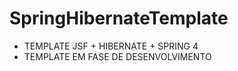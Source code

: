 # SpringHibernateTemplate

- TEMPLATE JSF + HIBERNATE + SPRING 4
- TEMPLATE EM FASE DE DESENVOLVIMENTO
